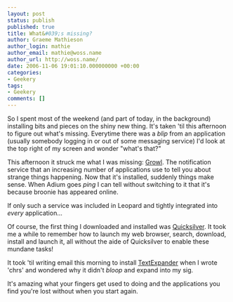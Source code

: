 ```yaml
---
layout: post
status: publish
published: true
title: What&#039;s missing?
author: Graeme Mathieson
author_login: mathie
author_email: mathie@woss.name
author_url: http://woss.name/
date: 2006-11-06 19:01:10.000000000 +00:00
categories:
- Geekery
tags:
- Geekery
comments: []
---
```

So I spent most of the weekend (and part of today, in the background) installing bits and pieces on the shiny new thing.  It's taken 'til this afternoon to figure out what's missing.  Everytime there was a *blip* from an application (usually somebody logging in or out of some messaging service) I'd look at the top right of my screen and wonder "what's that?"

This afternoon it struck me what I was missing:  [Growl](http://growl.info).  The notification service that an increasing number of applications use to tell you about strange things happening.  Now that it's installed, suddenly things make sense.  When Adium goes *ping* I can tell without switching to it that it's because broonie has appeared online.

If only such a service was included in Leopard and tightly integrated into *every* application...

Of course, the first thing I downloaded and installed was [Quicksilver](http://quicksilver.blacktree.com/).  It took me a while to remember how to launch my web browser, search, download, install and launch it, all without the aide of Quicksilver to enable these mundane tasks!

It took 'til writing email this morning to install [TextExpander](http://www.smileonmymac.com/textexpander/) when I wrote 'chrs' and wondered why it didn't *bloop* and expand into my sig.

It's amazing what your fingers get used to doing and the applications you find you're lost without when you start again.
